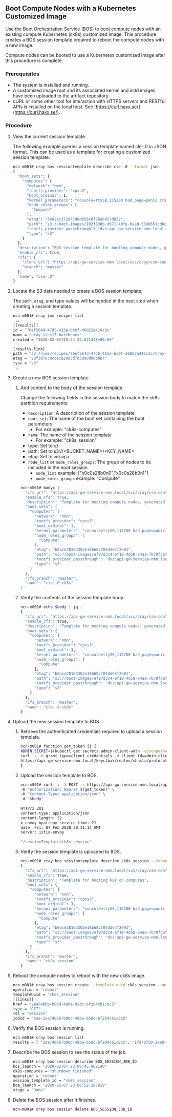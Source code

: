 ## Boot Compute Nodes with a Kubernetes Customized Image

Use the Boot Orchestration Service \(BOS\) to boot compute nodes with an existing compute Kubernetes \(ck8s\) customized image. This procedure creates a BOS session template required to reboot the compute nodes with a new image.

Compute nodes can be booted to use a Kubernetes customized image after this procedure is complete.

### Prerequisites

-   The system is installed and running.
-   A customized image root and its associated kernel and initd images have been uploaded to the artifact repository.
-   cURL or some other tool for interaction with HTTPS servers and RESTful APIs is installed on the local host. See [https://curl.haxx.se/](https://curl.haxx.se/).

### Procedure

1.  View the current session template.

    The following example queries a session template named cle-.0 in JSON format. This can be used as a template for creating a customized session template.

    ```bash
    ncn-m001# cray bos sessiontemplate describe cle-.0 --format json
    {
      "boot_sets": {
        "computes": {
          "network": "nmn",
          "rootfs_provider": "cpss3",
          "boot_ordinal": 1,
          "kernel_parameters": "console=ttyS0,115200 bad_page=panic crashkernel=360M hugepagelist=2m-2g intel_iommu=off intel_pstate=disable iommu=pt ip=dhcp numa_interleave_omit=headless numa_zonelist_order=node oops=panic pageblock_order=14 pcie_ports=native printk.synchronous=y rd.neednet=1 rd.retry=10 rd.shell k8s_gw=api-gw-service-nmn.local quiet turbo_boost_limit=999 biosdevname=0",
          "node_roles_groups": [
            "Compute"
          ],
          "etag": "6e82ac172d71d8d656c0f7babdc7d832",
          "path": "s3://boot-images/192f838b-d971-40fe-baad-569d651cd6ca/manifest.json",
          "rootfs_provider_passthrough": "dvs:api-gw-service-nmn.local:300:eth0",
          "type": "s3"
        }
      },
      "description": "BOS session template for booting compute nodes, generated by the installation",
      "enable_cfs": true,
      "cfs": {
        "clone_url": "https://api-gw-service-nmn.local/vcs/cray/csm-config-management.git",
        "branch": "master"
      },
      "name": "cle-.0"
    }
    ```

2.  Locate the S3 data needed to create a BOS session template.

    The `path`, `etag`, and type values will be needed in the next step when creating a session template.

    ```bash
    ncn-m001# cray ims recipes list
    ...
    [[results]]
    id = "76ef564d-47d5-415a-bcef-d6022a416c3c"
    name = "cray-sles15-barebones"
    created = "2020-02-05T19:24:22.621448+00:00"
    
    [results.link]
    path = "s3://ims/recipes/76ef564d-47d5-415a-bcef-d6022a416c3c/cray-sles15-barebones.tgz"
    etag = "28f3d78c8cceca2083d7d3090d96bbb7"
    type = "s3"
    ...
    ```

3.  Create a new BOS session template.

    1.  Add content to the body of the session template.

        Change the following fields in the session body to match the ck8s partition requirements:

        -   `description`: A description of the session template
        -   `boot_set`: The name of the boot set containing the boot parameters
            -   For example: "ck8s-computes"
        -   `name`: The name of the session template
            -   For example: "ck8s\_session"
        -   type: Set to `s3`
        -   path: Set to s3://<BUCKET\_NAME\>/<KEY\_NAME\>
        -   etag: Set to `<etag\>`
        -   `node_list` or `node_roles_groups`: The group of nodes to be included in the boot session
            -   `node_list` example: \["x0c0s28b0n0","x0c0s28b0n1"\]
            -   `node_roles_groups` example: "Compute"
        
        ```bash
        ncn-m001# body='{
          "cfs_url": "https://api-gw-service-nmn.local/vcs/cray/csm-config-management.git",
          "enable_cfs": true,
          "description": "Template for booting compute nodes, generated by the installation",
          "boot_sets": {
            "computes": {
              "network": "nmn",
              "rootfs_provider": "cpss3",
              "boot_ordinal": 1,
              "kernel_parameters": "console=ttyS0,115200 bad_page=panic crashkernel=360M hugepagelist=2m-2g intel_iommu=off intel_pstate=disable iommu=pt ip=dhcp numa_interleave_omit=headless numa_zonelist_order=node oops=panic pageblock_order=14 pcie_ports=native printk.synchronous=y rd.neednet=1 rd.retry=10 rd.shell k8s_gw=api-gw-service-nmn.local quiet turbo_boost_limit=999",
              "node_roles_groups": [
                "Compute"
              ],
              "etag": "b0ace28163302e18b68cf04dd64f2e01",
              "path": "s3://boot-images/ef97d3c4-6f10-4d58-b4aa-7b70fcaf41ba/manifest.json",
              "rootfs_provider_passthrough": "dvs:api-gw-service-nmn.local:300:eth0",
              "type": "s3"
            }
          },
          "cfs_branch": "master",
          "name": "cle-.0-ck8s"
        }'
        ```

    2.  Verify the contents of the session template body.

        ```bash
        ncn-m001# echo $body | jq .
        {
          "cfs_url": "https://api-gw-service-nmn.local/vcs/cray/csm-config-management.git",
          "enable_cfs": true,
          "description": "Template for booting compute nodes, generated by the installation",
          "boot_sets": {
            "computes": {
              "network": "nmn",
              "rootfs_provider": "cpss3",
              "boot_ordinal": 1,
              "kernel_parameters": "console=ttyS0,115200 bad_page=panic crashkernel=360M hugepagelist=2m-2g intel_iommu=off intel_pstate=disable iommu=pt ip=dhcp numa_interleave_omit=headless numa_zonelist_order=node oops=panic pageblock_order=14 pcie_ports=native printk.synchronous=y rd.neednet=1 rd.retry=10 rd.shell k8s_gw=api-gw-service-nmn.local quiet turbo_boost_limit=999",
              "node_roles_groups": [
                "Compute"
              ],
              "etag": "b0ace28163302e18b68cf04dd64f2e01",
              "path": "s3://boot-images/ef97d3c4-6f10-4d58-b4aa-7b70fcaf41ba/manifest.json",
              "rootfs_provider_passthrough": "dvs:api-gw-service-nmn.local:300:eth0",
              "type": "s3"
            }
          },
          "cfs_branch": "master",
          "name": "cle-.0-ck8s"
        }
        ```

4.  Upload the new session template to BOS.

    1.  Retrieve the authenticated credentials required to upload a session template.

        ```bash
        ncn-m001# function get_token () {
        ADMIN_SECRET=$(kubectl get secrets admin-client-auth -ojsonpath='{.data.client-secret}' | base64 -d)
        curl -s -d grant_type=client_credentials -d client_id=admin-client -d client_secret=$ADMIN_SECRET \
        https://api-gw-service-nmn.local/keycloak/realms/shasta/protocol/openid-connect/token | python -c 'import sys, json; print json.load(sys.stdin)["access_token"]'
        }
        ```

    2.  Upload the session template to BOS.

        ```bash
        ncn-m001# curl -i -X POST -s https://api-gw-service-nmn.local/apis/bos/v1/sessiontemplate \
        -H "Authorization: Bearer $(get_token)" \
        -H "Content-Type: application/json" \
        -d "$body"
         
        HTTP/2 201
        content-type: application/json
        content-length: 32
        x-envoy-upstream-service-time: 21
        date: Fri, 07 Feb 2020 20:31:14 GMT
        server: istio-envoy
         
        "/sessionTemplate/ck8s_session"
        ```

    3.  Verify the session template is uploaded to BOS.

        ```bash
        ncn-m001# cray bos sessiontemplate describe ck8s_session --format json
        {
          "cfs_url": "https://api-gw-service-nmn.local/vcs/cray/csm-config-management.git",
          "enable_cfs": true,
          "description": "Template for booting k8s on computes",
          "boot_sets": {
            "computes": {
              "network": "nmn",
              "rootfs_provider": "cpss3",
              "boot_ordinal": 1,
              "kernel_parameters": "console=ttyS0,115200 bad_page=panic crashkernel=360M hugepagelist=2m-2g intel_iommu=off intel_pstate=disable iommu=pt ip=dhcp numa_interleave_omit=headless numa_zonelist_order=node oops=panic pageblock_order=14 pcie_ports=native printk.synchronous=y rd.neednet=1 rd.retry=10 rd.shell k8s_gw=api-gw-service-nmn.local quiet turbo_boost_limit=999",
              "node_roles_groups": [
                "Compute"
              ],
              "etag": "b0ace28163302e18b68cf04dd64f2e01",
              "path": "s3://boot-images/ef97d3c4-6f10-4d58-b4aa-7b70fcaf41ba/manifest.json",
              "rootfs_provider_passthrough": "dvs:api-gw-service-nmn.local:300:eth0",
              "type": "s3"
            }
          },
          "cfs_branch": "master",
          "name": "ck8s_session"
        }
        ```

5.  Reboot the compute nodes to reboot with the new ck8s image.

    ```bash
    ncn-m001# cray bos session create --template-uuid ck8s_session --operation reboot
    operation = "reboot"
    templateUuid = "ck8s_session"
    [[links]]
    href = "2aa74bbb-b06d-48ba-b5dc-6f204cb1c9c5"
    type = "GET"
    rel = "session"
    jobId = "boa-2aa74bbb-b06d-48ba-b5dc-6f204cb1c9c5"
    ```

6.  Verify the BOS session is running.

    ```bash
    ncn-m001# cray bos session list
    results = [ "2aa74bbb-b06d-48ba-b5dc-6f204cb1c9c5", "1fd70750-2aa0-4f20-8113-cdb1c23f38cd",]
    ```

7.  Describe the BOS session to see the status of the job.

    ```bash
    ncn-m001# cray bos session describe BOS_SESSION_JOB_ID
    bos_launch = "2020-02-07 23:06:45.802140"
    ck8s-computes = "shutdown_finished"
    operation = "reboot"
    session_template_id = "ck8s_session"
    boa_launch = "2020-02-07 23:06:52.287819"
    stage = "Done"
    ```

8.  Delete the BOS session after it finishes.

    ```bash
    ncn-m001# cray bos session delete BOS_SESSION_JOB_ID
    ```


